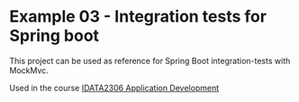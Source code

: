 # Example 03 - Integration tests for Spring boot
This project can be used as reference for Spring Boot integration-tests with MockMvc.

Used in the course [IDATA2306 Application Development](https://www.ntnu.edu/studies/courses/IDATA2306)